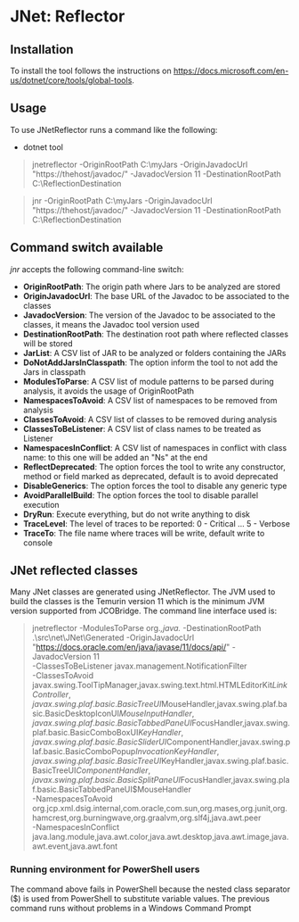 # JNet: Reflector

## Installation

To install the tool follows the instructions on https://docs.microsoft.com/en-us/dotnet/core/tools/global-tools.

## Usage

To use JNetReflector runs a command like the following:

* dotnet tool
> jnetreflector -OriginRootPath C:\\myJars -OriginJavadocUrl \"https://thehost/javadoc/\" -JavadocVersion 11 -DestinationRootPath C:\\ReflectionDestination

> jnr -OriginRootPath C:\\myJars -OriginJavadocUrl \"https://thehost/javadoc/\" -JavadocVersion 11 -DestinationRootPath C:\\ReflectionDestination

## Command switch available

_jnr_ accepts the following command-line switch:

* **OriginRootPath**: The origin path where Jars to be analyzed are stored
* **OriginJavadocUrl**: The base URL of the Javadoc to be associated to the classes
* **JavadocVersion**: The version of the Javadoc to be associated to the classes, it means the Javadoc tool version used
* **DestinationRootPath**: The destination root path where reflected classes will be stored
* **JarList**: A CSV list of JAR to be analyzed or folders containing the JARs
* **DoNotAddJarsInClasspath**: The option inform the tool to not add the Jars in classpath
* **ModulesToParse**: A CSV list of module patterns to be parsed during analysis, it avoids the usage of OriginRootPath
* **NamespacesToAvoid**: A CSV list of namespaces to be removed from analysis
* **ClassesToAvoid**: A CSV list of classes to be removed during analysis
* **ClassesToBeListener**: A CSV list of class names to be treated as Listener
* **NamespacesInConflict**: A CSV list of namespaces in conflict with class name: to this one will be added an "Ns" at the end
* **ReflectDeprecated**: The option forces the tool to write any constructor, method or field marked as deprecated, default is to avoid deprecated
* **DisableGenerics**: The option forces the tool to disable any generic type
* **AvoidParallelBuild**: The option forces the tool to disable parallel execution
* **DryRun**: Execute everything, but do not write anything to disk
* **TraceLevel**: The level of traces to be reported: 0 - Critical ... 5 - Verbose
* **TraceTo**: The file name where traces will be write, default write to console

## JNet reflected classes

Many JNet classes are generated using JNetReflector. The JVM used to build the classes is the Temurin version 11 which is the minimum JVM version supported from JCOBridge.
The command line interface used is:

> jnetreflector -ModulesToParse org.*,java.* -DestinationRootPath .\src\net\JNet\Generated -OriginJavadocUrl "https://docs.oracle.com/en/java/javase/11/docs/api/" -JavadocVersion 11 \
> -ClassesToBeListener javax.management.NotificationFilter \
> -ClassesToAvoid javax.swing.ToolTipManager,javax.swing.text.html.HTMLEditorKit$LinkController,javax.swing.plaf.basic.BasicTreeUI$MouseHandler,javax.swing.plaf.basic.BasicDesktopIconUI$MouseInputHandler,javax.swing.plaf.basic.BasicTabbedPaneUI$FocusHandler,javax.swing.plaf.basic.BasicComboBoxUI$KeyHandler,javax.swing.plaf.basic.BasicSliderUI$ComponentHandler,javax.swing.plaf.basic.BasicComboPopup$InvocationKeyHandler,javax.swing.plaf.basic.BasicTreeUI$KeyHandler,javax.swing.plaf.basic.BasicTreeUI$ComponentHandler,javax.swing.plaf.basic.BasicSplitPaneUI$FocusHandler,javax.swing.plaf.basic.BasicTabbedPaneUI$MouseHandler \
> -NamespacesToAvoid org.jcp.xml.dsig.internal,com.oracle,com.sun,org.mases,org.junit,org.hamcrest,org.burningwave,org.graalvm,org.slf4j,java.awt.peer \
> -NamespacesInConflict java.lang.module,java.awt.color,java.awt.desktop,java.awt.image,java.awt.event,java.awt.font

### Running environment for PowerShell users

The command above fails in PowerShell because the nested class separator ($) is used from PowerShell to substitute variable values.
The previous command runs without problems in a Windows Command Prompt
